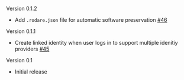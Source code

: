 Version 0.1.2

- Add `.rodare.json` file for automatic software preservation [#46](https://github.com/tobiasfrust/shibboleth-authenticator/pull/46)

Version 0.1.1

- Create linked identity when user logs in to support multiple idenitiy providers [#45](https://github.com/tobiasfrust/shibboleth-authenticator/pull/45)

Version 0.1

- Initial release
